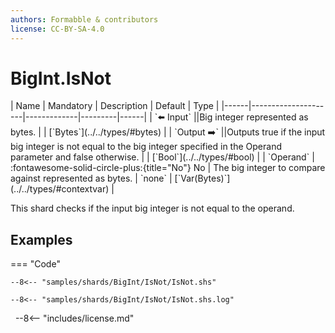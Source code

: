 ```yaml
---
authors: Formabble & contributors
license: CC-BY-SA-4.0
---
```



# BigInt.IsNot

<div class="sh-parameters" markdown="1">
| Name | Mandatory | Description | Default | Type |
|------|---------------------|-------------|---------|------|
| `⬅️ Input` ||Big integer represented as bytes. | | [`Bytes`](../../types/#bytes) |
| `Output ➡️` ||Outputs true if the input big integer is not equal to the big integer specified in the Operand parameter and false otherwise. | | [`Bool`](../../types/#bool) |
| `Operand` | :fontawesome-solid-circle-plus:{title="No"} No  | The big integer to compare against represented as bytes. | `none` | [`Var(Bytes)`](../../types/#contextvar) |

</div>

This shard checks if the input big integer is not equal to the operand.

## Examples

=== "Code"

  ```x86asm linenums="1"
  --8<-- "samples/shards/BigInt/IsNot/IsNot.shs"
  ```

  ```
  --8<-- "samples/shards/BigInt/IsNot/IsNot.shs.log"
  ```
&nbsp;
--8<-- "includes/license.md"

